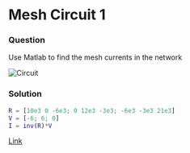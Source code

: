 # Mesh Circuit 1
### Question  

Use Matlab to find the mesh currents in the network

![Circuit](https://github.com/Offliners/NTNU_ME_Automatic_Control_Lab/blob/master/Week%201/Mesh%20Circuit%201/Mesh_Circuit_1.PNG)

### Solution 

```matlab 
R = [10e3 0 -6e3; 0 12e3 -3e3; -6e3 -3e3 21e3]
V = [-6; 6; 0]
I = inv(R)*V
```

[Link](mesh_circuit_1.m)
